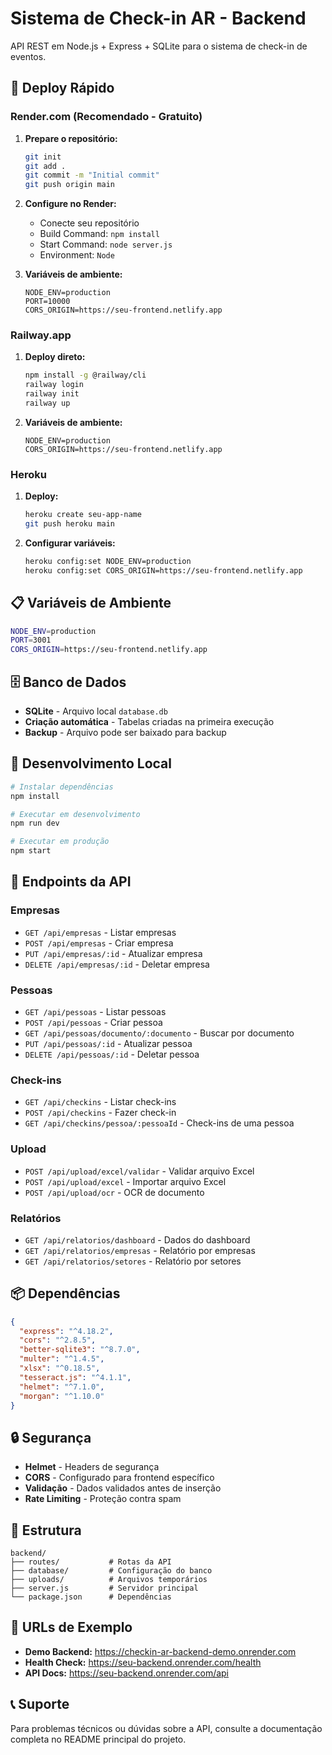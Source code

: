 # Sistema de Check-in AR - Backend

API REST em Node.js + Express + SQLite para o sistema de check-in de eventos.

## 🚀 Deploy Rápido

### Render.com (Recomendado - Gratuito)

1. **Prepare o repositório:**
   ```bash
   git init
   git add .
   git commit -m "Initial commit"
   git push origin main
   ```

2. **Configure no Render:**
   - Conecte seu repositório
   - Build Command: `npm install`
   - Start Command: `node server.js`
   - Environment: `Node`

3. **Variáveis de ambiente:**
   ```
   NODE_ENV=production
   PORT=10000
   CORS_ORIGIN=https://seu-frontend.netlify.app
   ```

### Railway.app

1. **Deploy direto:**
   ```bash
   npm install -g @railway/cli
   railway login
   railway init
   railway up
   ```

2. **Variáveis de ambiente:**
   ```
   NODE_ENV=production
   CORS_ORIGIN=https://seu-frontend.netlify.app
   ```

### Heroku

1. **Deploy:**
   ```bash
   heroku create seu-app-name
   git push heroku main
   ```

2. **Configurar variáveis:**
   ```bash
   heroku config:set NODE_ENV=production
   heroku config:set CORS_ORIGIN=https://seu-frontend.netlify.app
   ```

## 📋 Variáveis de Ambiente

```bash
NODE_ENV=production
PORT=3001
CORS_ORIGIN=https://seu-frontend.netlify.app
```

## 🗄️ Banco de Dados

- **SQLite** - Arquivo local `database.db`
- **Criação automática** - Tabelas criadas na primeira execução
- **Backup** - Arquivo pode ser baixado para backup

## 🔧 Desenvolvimento Local

```bash
# Instalar dependências
npm install

# Executar em desenvolvimento
npm run dev

# Executar em produção
npm start
```

## 📡 Endpoints da API

### Empresas
- `GET /api/empresas` - Listar empresas
- `POST /api/empresas` - Criar empresa
- `PUT /api/empresas/:id` - Atualizar empresa
- `DELETE /api/empresas/:id` - Deletar empresa

### Pessoas
- `GET /api/pessoas` - Listar pessoas
- `POST /api/pessoas` - Criar pessoa
- `GET /api/pessoas/documento/:documento` - Buscar por documento
- `PUT /api/pessoas/:id` - Atualizar pessoa
- `DELETE /api/pessoas/:id` - Deletar pessoa

### Check-ins
- `GET /api/checkins` - Listar check-ins
- `POST /api/checkins` - Fazer check-in
- `GET /api/checkins/pessoa/:pessoaId` - Check-ins de uma pessoa

### Upload
- `POST /api/upload/excel/validar` - Validar arquivo Excel
- `POST /api/upload/excel` - Importar arquivo Excel
- `POST /api/upload/ocr` - OCR de documento

### Relatórios
- `GET /api/relatorios/dashboard` - Dados do dashboard
- `GET /api/relatorios/empresas` - Relatório por empresas
- `GET /api/relatorios/setores` - Relatório por setores

## 📦 Dependências

```json
{
  "express": "^4.18.2",
  "cors": "^2.8.5",
  "better-sqlite3": "^8.7.0",
  "multer": "^1.4.5",
  "xlsx": "^0.18.5",
  "tesseract.js": "^4.1.1",
  "helmet": "^7.1.0",
  "morgan": "^1.10.0"
}
```

## 🔒 Segurança

- **Helmet** - Headers de segurança
- **CORS** - Configurado para frontend específico
- **Validação** - Dados validados antes de inserção
- **Rate Limiting** - Proteção contra spam

## 📁 Estrutura

```
backend/
├── routes/           # Rotas da API
├── database/         # Configuração do banco
├── uploads/          # Arquivos temporários
├── server.js         # Servidor principal
└── package.json      # Dependências
```

## 🔗 URLs de Exemplo

- **Demo Backend:** https://checkin-ar-backend-demo.onrender.com
- **Health Check:** https://seu-backend.onrender.com/health
- **API Docs:** https://seu-backend.onrender.com/api

## 📞 Suporte

Para problemas técnicos ou dúvidas sobre a API, consulte a documentação completa no README principal do projeto.

